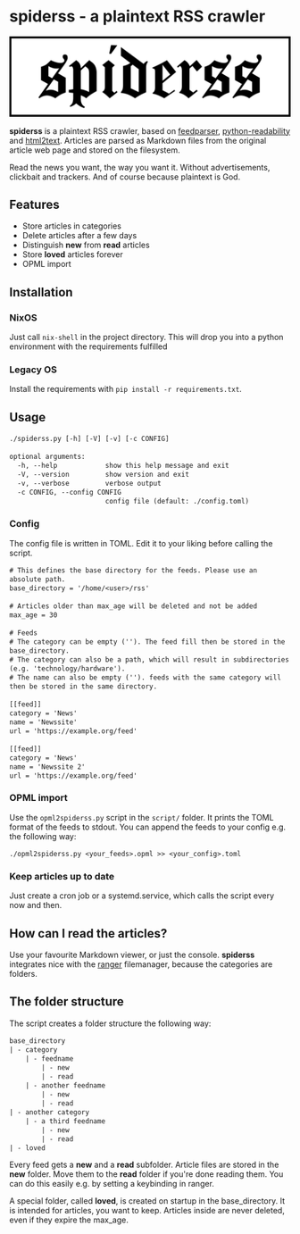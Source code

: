 # spiderss - a plaintext RSS crawler

![spiderss logo](images/logo.png)

__spiderss__ is a plaintext RSS crawler, based on [feedparser](https://github.com/kurtmckee/feedparser), [python-readability](https://github.com/buriy/python-readability) and [html2text](https://github.com/Alir3z4/html2text).
Articles are parsed as Markdown files from the original article web page and stored on the filesystem.

Read the news you want, the way you want it.
Without advertisements, clickbait and trackers.
And of course because plaintext is God.

## Features

- Store articles in categories
- Delete articles after a few days
- Distinguish __new__ from __read__ articles
- Store __loved__ articles forever
- OPML import

## Installation

### NixOS

Just call `nix-shell` in the project directory. This will drop you into a python environment with the requirements fulfilled

### Legacy OS

Install the requirements with `pip install -r requirements.txt`.

## Usage

```
./spiderss.py [-h] [-V] [-v] [-c CONFIG]

optional arguments:
  -h, --help            show this help message and exit
  -V, --version         show version and exit
  -v, --verbose         verbose output
  -c CONFIG, --config CONFIG
                        config file (default: ./config.toml)
```

### Config

The config file is written in TOML.
Edit it to your liking before calling the script.

```
# This defines the base directory for the feeds. Please use an absolute path.
base_directory = '/home/<user>/rss'

# Articles older than max_age will be deleted and not be added
max_age = 30

# Feeds
# The category can be empty (''). The feed fill then be stored in the base_directory.
# The category can also be a path, which will result in subdirectories (e.g. 'technology/hardware').
# The name can also be empty (''). feeds with the same category will then be stored in the same directory.

[[feed]]
category = 'News'
name = 'Newssite'
url = 'https://example.org/feed'

[[feed]]
category = 'News'
name = 'Newssite 2'
url = 'https://example.org/feed'
```

### OPML import

Use the `opml2spiderss.py` script in the `script/` folder.
It prints the TOML format of the feeds to stdout.
You can append the feeds to your config e.g. the following way:

```
./opml2spiderss.py <your_feeds>.opml >> <your_config>.toml
```

### Keep articles up to date

Just create a cron job or a systemd.service, which calls the script every now and then. 

## How can I read the articles?

Use your favourite Markdown viewer, or just the console.
__spiderss__ integrates nice with the [ranger](https://github.com/ranger/ranger) filemanager, because the categories are folders.

## The folder structure

The script creates a folder structure the following way:

```
base_directory
| - category
    | - feedname
        | - new
        | - read
    | - another feedname
        | - new
        | - read
| - another category
    | - a third feedname
        | - new
        | - read
| - loved
```

Every feed gets a __new__ and a __read__ subfolder.
Article files are stored in the __new__ folder.
Move them to the __read__ folder if you're done reading them.
You can do this easily e.g. by setting a keybinding in ranger.

A special folder, called __loved__, is created on startup in the base_directory.
It is intended for articles, you want to keep.
Articles inside are never deleted, even if they expire the max_age.

